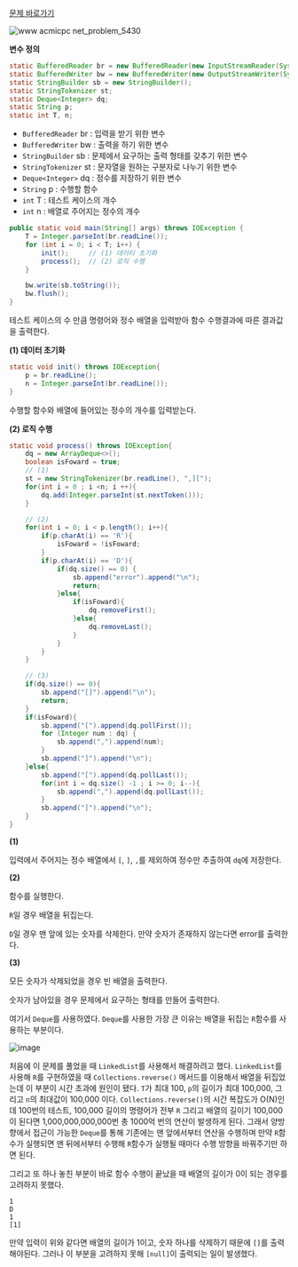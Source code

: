 [문제 바로가기](https://www.acmicpc.net/problem/5430)

![www acmicpc net_problem_5430](https://user-images.githubusercontent.com/78605779/199225618-5659c6f8-565b-46d5-bdf3-aca3ad4235e2.png)

**변수 정의**

```java
static BufferedReader br = new BufferedReader(new InputStreamReader(System.in));
static BufferedWriter bw = new BufferedWriter(new OutputStreamWriter(System.out));
static StringBuilder sb = new StringBuilder();
static StringTokenizer st;
static Deque<Integer> dq;
static String p;
static int T, n;
```

- `BufferedReader` br : 입력을 받기 위한 변수
- `BufferedWriter` bw : 출력을 하기 위한 변수
- `StringBuilder` sb : 문제에서 요구하는 출력 형태를 갖추기 위한 변수
- `StringTokenizer` st : 문자열을 원하는 구분자로 나누기 위한 변수
- `Deque<Integer>` dq : 정수를 저장하기 위한 변수
- `String` p : 수행할 함수
- `int` T : 테스트 케이스의 개수
- `int` n : 배열로 주어지는 정수의 개수

```java
public static void main(String[] args) throws IOException {
    T = Integer.parseInt(br.readLine());
    for (int i = 0; i < T; i++) {
        init();     // (1) 데이터 초기화
        process();  // (2) 로직 수행
    }

    bw.write(sb.toString());
    bw.flush();
}
```

테스트 케이스의 수 만큼 명령어와 정수 배열을 입력받아 함수 수행결과에 따른 결과값을 출력한다.

**(1) 데이터 초기화**

```java
static void init() throws IOException{
    p = br.readLine();
    n = Integer.parseInt(br.readLine());
}
```

수행할 함수와 배열에 들어있는 정수의 개수를 입력받는다.

**(2) 로직 수행**

```java
static void process() throws IOException{
    dq = new ArrayDeque<>();
    boolean isFoward = true;
    // (1)
    st = new StringTokenizer(br.readLine(), ",][");
    for(int i = 0 ; i <n; i ++){
        dq.add(Integer.parseInt(st.nextToken()));
    }

    // (2)
    for(int i = 0; i < p.length(); i++){
        if(p.charAt(i) == 'R'){
            isFoward = !isFoward;
        }
        if(p.charAt(i) == 'D'){
            if(dq.size() == 0) {
                sb.append("error").append("\n");
                return;
            }else{
                if(isFoward){
                    dq.removeFirst();
                }else{
                    dq.removeLast();
                }
            }
        }
    }

    // (3)
    if(dq.size() == 0){
        sb.append("[]").append("\n");
        return;
    }
    if(isFoward){
        sb.append("[").append(dq.pollFirst());
        for (Integer num : dq) {
            sb.append(",").append(num);
        }
        sb.append("]").append("\n");
    }else{
        sb.append("[").append(dq.pollLast());
        for(int i = dq.size() -1 ; i >= 0; i--){
            sb.append(",").append(dq.pollLast());
        }
        sb.append("]").append("\n");
    }
}
```

**(1)**

입력에서 주어지는 정수 배열에서 `[`, `]`, `,`를 제외하여 정수만 추출하여 `dq`에 저장한다.

**(2)**

함수를 실행한다.

`R`일 경우 배열을 뒤집는다.

`D`일 경우 맨 앞에 있는 숫자를 삭제한다. 만약 숫자가 존재하지 않는다면 error를 출력한다.

**(3)**

모든 숫자가 삭제되었을 경우 빈 배열을 출력한다.

숫자가 남아있을 경우 문제에서 요구하는 형태를 만들어 출력한다.

여기서 `Deque`를 사용하였다. `Deque`를 사용한 가장 큰 이유는 배열을 뒤집는 `R`함수를 사용하는 부분이다.

![image](https://user-images.githubusercontent.com/78605779/199230695-b25a8ac0-03a7-4997-a133-6538cdf2cfd3.png)

처음에 이 문제를 풀었을 때 `LinkedList`를 사용해서 해결하려고 했다. `LinkedList`를 사용해 `R`를 구현하였을 때 `Collections.reverse()` 메서드를 이용해서 배열을 뒤집었는데 이 부분이 시간 초과에 원인이 됐다. `T`가 최대 100, `p`의 길이가 최대 100,000, 그리고 `n`의 최대값이 100,000 이다. `Collections.reverse()`의 시간 복잡도가 O(N)인데 100번의 테스트, 100,000 길이의 명령어가 전부 `R` 그리고 배열의 길이기 100,000이 된다면 1,000,000,000,000번 총 1000억 번의 연산이 발생하게 된다. 그래서 양방향에서 접근이 가능한 `Deque`를 통해 기존에는 맨 앞에서부터 연산을 수행하며 만약 `R`함수가 실행되면 맨 뒤에서부터 수행해 `R`함수가 실행될 때마다 수행 방향을 바꿔주기만 하면 된다.

그리고 또 하나 놓친 부분이 바로 함수 수행이 끝났을 때 배열의 길이가 0이 되는 경우를 고려하지 못했다.

```
1
D
1
[1]
```

만약 입력이 위와 같다면 배열의 길이가 1이고, 숫자 하나를 삭제하기 때문에 `[]`를 출력해야된다. 그러나 이 부분을 고려하지 못해 `[null]`이 출력되는 일이 발생했다.